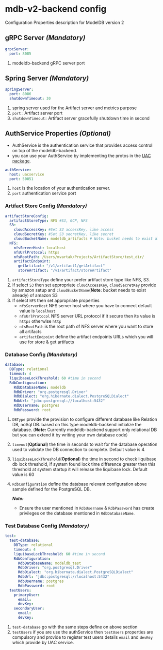 # mdb-v2-backend config

Configuration Properties description for ModelDB version 2

## gRPC Server ***(Mandatory)***

```yaml
grpcServer:
  port: 8085
```

1. modeldb-backend gRPC server port

## Spring Server ***(Mandatory)***

```yaml
springServer:
  port: 8086
  shutdownTimeout: 30
```

1. spring server used for the Artifact server and metrics purpose
2. `port:` Artifact server port
3. `shutdownTimeout:` Artifact server gracefully shutdown time in second

## AuthService Properties ***(Optional)***

- AuthService is the authentication service that provides access control on top of the
  modeldb-backend.
- you can use your AuthService by implementing the protos in
  the [UAC package](../protos/protos/public/uac/UACService.proto).

```yaml
authService:
  host: uacservice
  port: 50051
```

1. `host` is the location of your authentication server.
2. `port` authentication service port

### Artifact Store Config ***(Mandatory)***

```yaml
artifactStoreConfig:
  artifactStoreType: NFS #S3, GCP, NFS
  S3:
    cloudAccessKey: #Set S3 accessKey, like access
    cloudSecretKey: #Set S3 secretKey, like secret
    cloudBucketName: modeldb_artifacts # Note: bucket needs to exist already
  NFS:
    nfsServerHost: localhost
    nfsUrlProtocol: https
    nfsRootPath: /Users/mvartak/Projects/ArtifactStore/test_dir/
    artifactEndpoint:
      getArtifact: "/v1/artifact1/getArtifact"
      storeArtifact: "/v1/artifact/storeArtifact"
```

1. `artifactStoreType` define your prefer artifact store type like NFS, S3.
1. If select `S3` then set appropriate `cloudAccessKey`, `cloudSecretKey` provide by amazon setup
   and `cloudBucketName`(**Note:** bucket needs to exist already) of amazon S3
1. If select `NFS` then set appropriate properties
    - `nfsServerHost` NFS server host where you have to connect default value is `localhost`
    - `nfsUrlProtocol` NFS server URL protocol if it secure then its value is `https`
      otherwise `http`
    - `nfsRootPath` is the root path of NFS server where you want to store all artifacts
    - `artifactEndpoint` define the artifact endpoints URLs which you will use for store & get
      artifacts

### Database Config ***(Mandatory)***

```yaml
database:
  DBType: relational
  timeout: 4
  liquibaseLockThreshold: 60 #time in second
  RdbConfiguration:
    RdbDatabaseName: modeldb
    RdbDriver: "org.postgresql.Driver"
    RdbDialect: "org.hibernate.dialect.PostgreSQLDialect"
    RdbUrl: "jdbc:postgresql://localhost:5432"
    RdbUsername: postgres
    RdbPassword: root
```

1. `DBType` provide the provision to configure different database like Relation DB, noSql DB. based
   on this type modeldb-backend initialize the database. (***Note:*** Currently modeldb-backend
   support only relational DB but you can extend it by writing your own database code)
1. `timeout`(**Optional**) the time in seconds to wait for the database operation used to validate
   the DB connection to complete. Default value is 4.
1. `liquibaseLockThreshold`(**Optional**) the time in second to check liquibase db lock threshold,
   if system found lock time difference greater then this threshold at system startup it will
   release the liquibase lock. Default value is 60
1. `RdbConfiguration` define the database relevant configuration above sample defined for the
   PostgreSQL DB.

   ***Note:***
    - Ensure the user mentioned in `RdbUsername` & `RdbPassword` has create privileges on the
      database mentioned in `RdbDatabaseName`.

### Test Database Config ***(Mandatory)***

```yaml
test:
  test-database:
    DBType: relational
    timeout: 4
    liquibaseLockThreshold: 60 #time in second
    RdbConfiguration:
      RdbDatabaseName: modeldb_test
      RdbDriver: "org.postgresql.Driver"
      RdbDialect: "org.hibernate.dialect.PostgreSQLDialect"
      RdbUrl: "jdbc:postgresql://localhost:5432"
      RdbUsername: postgres
      RdbPassword: root
  testUsers:
    primaryUser:
      email:
      devKey:
    secondaryUser:
      email:
      devKey:
```

1. `test-database` go with the same steps define on above section
1. `testUsers` if you are use the authService then `testUsers` properties are compulsory and provide
   to register test users details `email` and `devKey` which provide by UAC service.
